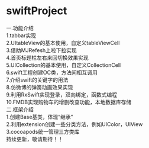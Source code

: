 # swiftProject<br>
一.功能介绍<br>
1.tabbar实现<br>
2.UItableView的基本使用，自定义tableViewCell<br>
3.借助MJRefesh上啦下拉实现<br>
4.首页标题栏左右来回切换效果实现<br>
5.UICollection的基本使用，自定义CollectionCell<br>
6.swift工程创建OC类，方法间相互调用<br>
7.介绍swift的关键字的用法<br>
8.仿微博的弹簧动画效果实现<br>
9.利用RxSwift实现登录，双向绑定，函数式编程<br>
10.FMDB实现购物车的增删改查功能，本地数据库存储<br>
二.框架介绍<br>
1.创建Base基类，体现“继承”<br>
2.利用extension创建一些分类方法，例如UIColor，UIView<br>
3.cocoapods统一管理三方类库<br>
持续更新，敬请期待！！<br>




